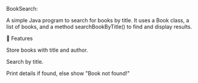BookSearch:

A simple Java program to search for books by title.
It uses a Book class, a list of books, and a method searchBookByTitle() to find and display results.

🔹 Features

Store books with title and author.

Search by title.

Print details if found, else show "Book not found!"
